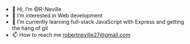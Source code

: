 - 👋 Hi, I’m @R-Neville
- 👀 I’m interested in Web development
- 🌱 I’m currently learning full-stack JavaScript with Express and getting the hang of git
- 📫 How to reach me robertneville27@gmail.com

<!---
R-Neville/R-Neville is a ✨ special ✨ repository because its `README.md` (this file) appears on your GitHub profile.
You can click the Preview link to take a look at your changes.
--->
